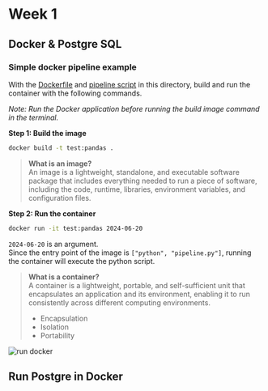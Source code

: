 # Week 1

## Docker & Postgre SQL

### Simple docker pipeline example
With the [Dockerfile](2_docker_sql/Dockerfile) and [pipeline script](2_docker_sql/pipeline.py) in this directory, build and run the container with the following commands.

*Note: Run the Docker application before running the build image command in the terminal.*

**Step 1: Build the image**

```bash
docker build -t test:pandas .
```

> **What is an image?**  
An image is a lightweight, standalone, and executable software package that includes everything needed to run a piece of software, including the code, runtime, libraries, environment variables, and configuration files.

**Step 2: Run the container**
```bash
docker run -it test:pandas 2024-06-20
```

`2024-06-20` is an argument.   
Since the entry point of the image is `["python", "pipeline.py"]`, running the container will execute the python script.

> **What is a container?**  
A container is a lightweight, portable, and self-sufficient unit that encapsulates an application and its environment, enabling it to run consistently across different computing environments.
> - Encapsulation
> - Isolation
> - Portability

![run docker](2-docker-sql/img/docker_image_lsrun-docker.PNG)

## Run Postgre in Docker